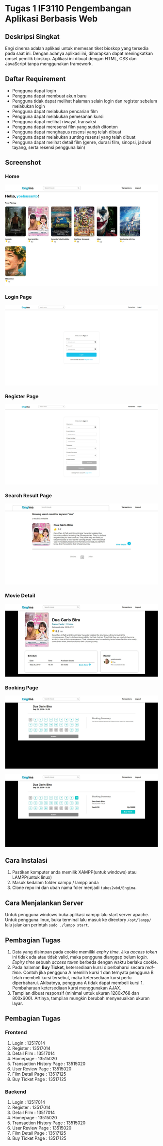 # Tugas 1 IF3110 Pengembangan Aplikasi Berbasis Web

## Deskripsi Singkat

Engi cinema adalah aplikasi untuk memesan tiket bioskop yang tersedia pada saat ini. Dengan adanya aplikasi ini, diharapkan dapat meningkatkan omset pemilik bioskop. Aplikasi ini dibuat dengan HTML, CSS dan JavaScript tanpa menggunakan framework.

## Daftar Requirement

- Pengguna dapat login
- Pengguna dapat membuat akun baru
- Pengguna tidak dapat melihat halaman selain login dan register sebelum melakukan login
- Pengguna dapat melakukan pencarian film
- Pengguna dapat melakukan pemesanan kursi
- Pengguna dapat melihat riwayat transaksi
- Pengguna dapat meresensi film yang sudah ditonton
- Pengguna dapat menghapus resensi yang telah dibuat
- Pengguna dapat melakukan sunting resensi yang telah dibuat
- Pengguna dapat melihat detail film (genre, durasi film, sinopsi, jadwal tayang, serta resensi pengguna lain)

## Screenshot

### Home

![](screenshots/home.jpg)

### Login Page

![](screenshots/login.png)

### Register Page

![](screenshots/register.png)

### Search Result Page

![](screenshots/search_result.jpg)

### Movie Detail

![](screenshots/movie_detail.jpg)

### Booking Page

![](screenshots/booking_page.jpg)



![](screenshots/choose_to_buy.jpg)

## Cara Instalasi

1. Pastikan komputer anda memilik XAMPP(untuk windows) atau LAMPP(untuk linux)
2. Masuk kedalam folder xampp / lampp anda
3. Clone repo ini dan ubah nama foler menjadi `tubes2wbd/Engima`.

## Cara Menjalankan Server

Untuk pengguna windows buka aplikasi xampp lalu start server apache. Untuk pengguna linux, buka terminal lalu masuk ke directory `/opt/lampp/` lalu jalankan perintah `sudo ./lampp start`.

## Pembagian Tugas

1. Data yang disimpan pada cookie memiliki *expiry time*. Jika *access token* ini tidak ada atau tidak valid, maka pengguna dianggap belum *login*. *Expiry time* sebuah *access token* berbeda dengan waktu berlaku cookie.
2. Pada halaman **Buy Ticket**, ketersediaan kursi diperbaharui secara *real-time*. Contoh jika pengguna A memilih kursi 1 dan ternyata pengguna B telah membeli kursi tersebut, maka ketersediaan kursi perlu diperbaharui. Akibatnya, pengguna A tidak dapat membeli kursi 1. Pembaharuan ketersediaan kursi menggunakan AJAX.
3. Tampilan dibuat responsif (minimal untuk ukuran 1280x768 dan 800x600). Artinya, tampilan mungkin berubah menyesuaikan ukuran layar.

## Pembagian Tugas

### Frontend
1. Login : 13517014
2. Register : 13517014
3. Detail Film : 13517014
4. Homepage : 13515020
5. Transaction History Page : 13515020
6. User Review Page : 13515020
7. Film Detail Page : 13517125
8. Buy Ticket Page : 13517125

### Backend
1. Login : 13517014
2. Register : 13517014
3. Detail Film : 13517014
4. Homepage : 13515020
5. Transaction History Page : 13515020
6. User Review Page : 13515020
7. Film Detail Page : 13517125
8. Buy Ticket Page : 13517125

